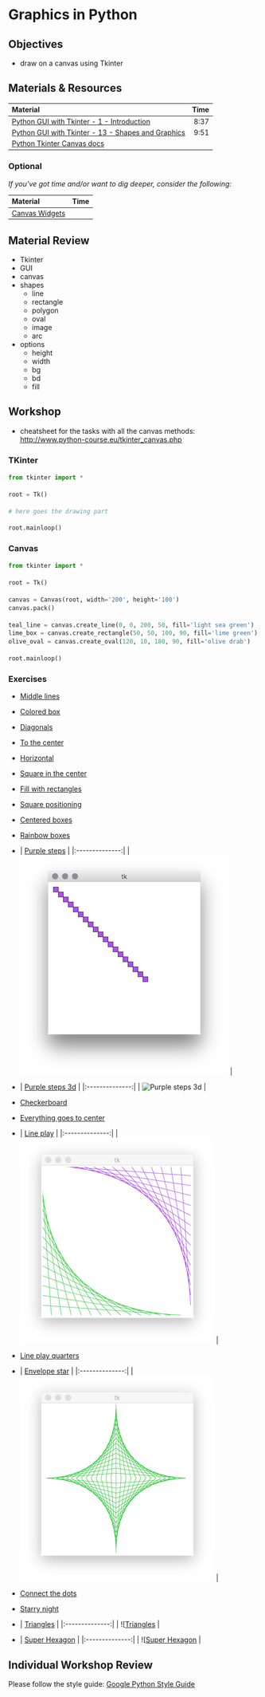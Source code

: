# Graphics in Python

## Objectives
* draw on a canvas using Tkinter

## Materials & Resources
| Material | Time |
|:---------|-----:|
| [Python GUI with Tkinter - 1 - Introduction](https://www.youtube.com/watch?v=RJB1Ek2Ko_Y&index=1&list=PL6gx4Cwl9DGBwibXFtPtflztSNPGuIB_d) | 8:37 |
| [Python GUI with Tkinter - 13 - Shapes and Graphics](https://www.youtube.com/watch?v=O12aT42okYE&list=PL6gx4Cwl9DGBwibXFtPtflztSNPGuIB_d&index=13) | 9:51 |
| [Python Tkinter Canvas docs](http://www.tutorialspoint.com/python/tk_canvas.htm) | |

### Optional
*If you've got time and/or want to dig deeper, consider the following:*

| Material | Time |
|:---------|-----:|
| [Canvas Widgets](http://www.python-course.eu/tkinter_canvas.php) | |

## Material Review
 - Tkinter
 - GUI
 - canvas
 - shapes
    - line
    - rectangle
    - polygon
    - oval
    - image
    - arc
 - options
    - height
    - width
    - bg
    - bd
    - fill

## Workshop
* cheatsheet for the tasks with all the canvas methods: http://www.python-course.eu/tkinter_canvas.php

### TKinter
```python
from tkinter import *

root = Tk()

# here goes the drawing part

root.mainloop()

```

### Canvas
```python
from tkinter import *

root = Tk()

canvas = Canvas(root, width='200', height='100')
canvas.pack()

teal_line = canvas.create_line(0, 0, 200, 50, fill='light sea green')
lime_box = canvas.create_rectangle(50, 50, 100, 90, fill='lime green')
olive_oval = canvas.create_oval(120, 10, 180, 90, fill='olive drab')

root.mainloop()
```

### Exercises

- [Middle lines](line-in-the-middle/line-in-the-middle.py)
- [Colored box](colored-box/colored-box.py)
- [Diagonals](diagonals/diagonals.py)
- [To the center](go-to-center/go-to-center.py)
- [Horizontal](horizontal-lines/horizontal-lines.py)


- [Square in the center](centered-square/centered-square.py)
- [Fill with rectangles](four-rectangles/four-rectangles.py)
- [Square positioning](position-square/position-square.py)
- [Centered boxes](center-box-function/center-box-function.py)
- [Rainbow boxes](rainbow-box-function/rainbow-box-function.py)


- | [Purple steps](purple-steps/purple-steps.py) |
|:--------------:|
| ![Purple steps](purple-steps/r3.png) |
- | [Purple steps 3d](purple-steps/purple-steps-3d.py) |
|:--------------:|
| ![Purple steps 3d](purple-steps/r4.png) |

- [Checkerboard](checkerboard/checkerboard.py)
- [Everything goes to center](function-to-center/function-to-center.py)

- | [Line play](line-play/line-play.py) |
|:--------------:|
| ![Line play](line-play/r1.png) |

- [Line play quarters](line-play-quarters/line-play-quarters.py)
- | [Envelope star](envelope-star/envelope-star.py) |
|:--------------:|
| ![Envelope star](envelope-star/r2.png) |

- [Connect the dots](connect-the-dots/connect-the-dots.py)
- [Starry night](starry-night/starry-night.py)

- | [Triangles](triangles/triangles.py) |
|:--------------:|
| ![[Triangles](triangles/r5.png) |

- | [Super Hexagon](super-hexagon/super-hexagon.py) |
|:--------------:|
| ![[Super Hexagon](super-hexagon/r6.gif) |



## Individual Workshop Review
Please follow the style guide: [Google Python Style Guide](https://google.github.io/styleguide/pyguide.html)
